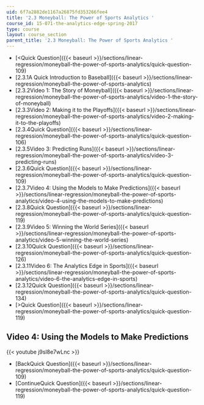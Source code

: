 ```yaml
---
uid: 6f7a2882de1167a26875fd353266fee4
title: '2.3 Moneyball: The Power of Sports Analytics '
course_id: 15-071-the-analytics-edge-spring-2017
type: course
layout: course_section
parent_title: '2.3 Moneyball: The Power of Sports Analytics '
---
```


*   [<Quick Question]({{< baseurl >}}/sections/linear-regression/moneyball-the-power-of-sports-analytics/quick-question-109)
*   [2.3.1A Quick Introduction to Baseball]({{< baseurl >}}/sections/linear-regression/moneyball-the-power-of-sports-analytics)
*   [2.3.2Video 1: The Story of Moneyball]({{< baseurl >}}/sections/linear-regression/moneyball-the-power-of-sports-analytics/video-1-the-story-of-moneyball)
*   [2.3.3Video 2: Making it to the Playoffs]({{< baseurl >}}/sections/linear-regression/moneyball-the-power-of-sports-analytics/video-2-making-it-to-the-playoffs)
*   [2.3.4Quick Question]({{< baseurl >}}/sections/linear-regression/moneyball-the-power-of-sports-analytics/quick-question-106)
*   [2.3.5Video 3: Predicting Runs]({{< baseurl >}}/sections/linear-regression/moneyball-the-power-of-sports-analytics/video-3-predicting-runs)
*   [2.3.6Quick Question]({{< baseurl >}}/sections/linear-regression/moneyball-the-power-of-sports-analytics/quick-question-109)
*   [2.3.7Video 4: Using the Models to Make Predictions]({{< baseurl >}}/sections/linear-regression/moneyball-the-power-of-sports-analytics/video-4-using-the-models-to-make-predictions)
*   [2.3.8Quick Question]({{< baseurl >}}/sections/linear-regression/moneyball-the-power-of-sports-analytics/quick-question-119)
*   [2.3.9Video 5: Winning the World Series]({{< baseurl >}}/sections/linear-regression/moneyball-the-power-of-sports-analytics/video-5-winning-the-world-series)
*   [2.3.10Quick Question]({{< baseurl >}}/sections/linear-regression/moneyball-the-power-of-sports-analytics/quick-question-126)
*   [2.3.11Video 6: The Analytics Edge in Sports]({{< baseurl >}}/sections/linear-regression/moneyball-the-power-of-sports-analytics/video-6-the-analytics-edge-in-sports)
*   [2.3.12Quick Question]({{< baseurl >}}/sections/linear-regression/moneyball-the-power-of-sports-analytics/quick-question-134)
*   [\>Quick Question]({{< baseurl >}}/sections/linear-regression/moneyball-the-power-of-sports-analytics/quick-question-119)

Video 4: Using the Models to Make Predictions
---------------------------------------------

{{< youtube j9sl8e7wLnc >}}

*   [BackQuick Question]({{< baseurl >}}/sections/linear-regression/moneyball-the-power-of-sports-analytics/quick-question-109)
*   [ContinueQuick Question]({{< baseurl >}}/sections/linear-regression/moneyball-the-power-of-sports-analytics/quick-question-119)